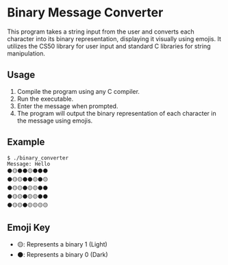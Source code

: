 # Binary Message Converter

This program takes a string input from the user and converts each character into its binary representation, displaying it visually using emojis. It utilizes the CS50 library for user input and standard C libraries for string manipulation.

## Usage

1. Compile the program using any C compiler.
2. Run the executable.
3. Enter the message when prompted.
4. The program will output the binary representation of each character in the message using emojis.

## Example

```
$ ./binary_converter
Message: Hello
⚫🟡⚫⚫🟡⚫⚫⚫
⚫🟡🟡⚫⚫🟡⚫🟡
⚫🟡🟡⚫🟡🟡⚫⚫
⚫🟡🟡⚫🟡🟡⚫⚫
⚫🟡🟡⚫🟡🟡🟡🟡
```

## Emoji Key

- 🟡: Represents a binary 1 (Light)
- ⚫️: Represents a binary 0 (Dark)
